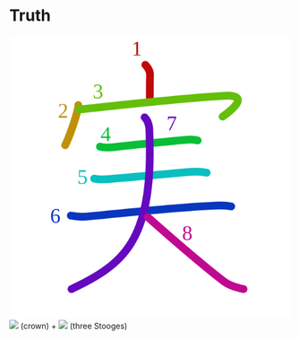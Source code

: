 # Truth
![5b9f](Kanji/kanji-colorize/5b9f.svg)
[![](http://www.kanjidamage.com/assets/radsmall/crown-8ef5ecce0608dafcb65383fca482342b426aa51393f24254287b0012d7fff3bc.jpg)](http://www.kanjidamage.com/kanji/1749-crown) (crown) + [![](http://www.kanjidamage.com/assets/radsmall/3-stooges-4afd9af7a4d6f9044641322bc5e0d685dd006c5d18cd7cbc5ebf116d67348f1d.jpg)](http://www.kanjidamage.com/kanji/959-three-stooges) (three Stooges)